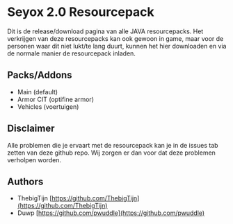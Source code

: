 # Seyox 2.0 Resourcepack

Dit is de release/download pagina van alle JAVA resourcepacks.
Het verkrijgen van deze resourcepacks kan ook gewoon in game, maar voor de personen waar dit niet lukt/te lang duurt,
kunnen het hier downloaden en via de normale manier de resourcepack inladen.

## Packs/Addons
- Main (default)
- Armor CIT (optifine armor)
- Vehicles (voertuigen)

## Disclaimer
Alle problemen die je ervaart met de resourcepack kan je in de issues tab zetten van deze github repo.
Wij zorgen er dan voor dat deze problemen verholpen worden.

## Authors
- ThebigTijn [https://github.com/ThebigTijn](https://github.com/ThebigTijn)
- Duwp [https://github.com/pwuddle](https://github.com/pwuddle)
